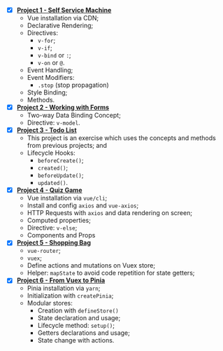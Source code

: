 - [x] [**Project 1 - Self Service Machine**](https://github.com/sucodelarangela/vuejs3-udemy/tree/main/Project%201%20-%20Self%20Service%20Machine)
  - Vue installation via CDN;
  - Declarative Rendering;
  - Directives:
    - `v-for`;
    - `v-if`;
    - `v-bind` or `:`;
    - `v-on` or `@`.
  - Event Handling;
  - Event Modifiers:
    - `.stop` (stop propagation)
  - Style Binding;
  - Methods.
- [x] [**Project 2 - Working with Forms**](https://github.com/sucodelarangela/vuejs3-udemy/tree/main/Project%202%20-%20Working%20With%20Forms)
  - Two-way Data Binding Concept;
  - Directive: `v-model`.
- [x] [**Project 3 - Todo List**](https://github.com/sucodelarangela/vuejs3-udemy/tree/main/Project%203%20-%20Todo%20List)
  - This project is an exercise which uses the concepts and methods from previous projects; and
  - Lifecycle Hooks:
    - `beforeCreate()`;
    - `created()`;
    - `beforeUpdate()`;
    - `updated()`.
- [x] [**Project 4 - Quiz Game**](https://github.com/sucodelarangela/vuejs3-practices/tree/main/project4-quiz-game)
  - Vue installation via `vue/cli`;
  - Install and config `axios` and `vue-axios`;
  - HTTP Requests with `axios` and data rendering on screen;
  - Computed properties;
  - Directive: `v-else`;
  - Components and Props
- [x] [**Project 5 - Shopping Bag**](https://github.com/sucodelarangela/vuejs3-vuex-vuerouter-practices/tree/main/project5-shopping-bag)
  - `vue-router`;
  - `vuex`;
  - Define actions and mutations on Vuex store;
  - Helper: `mapState` to avoid code repetition for state getters;
- [x] [**Project 6 - From Vuex to Pinia**](https://github.com/sucodelarangela/vuejs3-vuex-vuerouter-practices/tree/main/project6-vuex-to-pinia)
  - Pinia installation via `yarn`;
  - Initialization with `createPinia`;
  - Modular stores:
    - Creation with `defineStore()`
    - State declaration and usage;
    - Lifecycle method: `setup()`;
    - Getters declarations and usage;
    - State change with actions.
